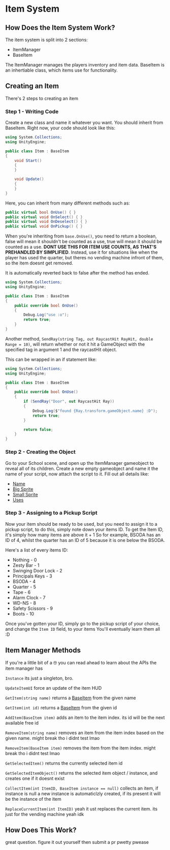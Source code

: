 # Item System

## How Does the Item System Work?
The item system is split into 2 sections:

- ItemManager
- BaseItem

The ItemManager manages the players inventory and item data. 
BaseItem is an inhertiable class, which items use for functionality.

## Creating an Item
There's 2 steps to creating an item
### Step 1 - Writing Code
Create a new class and name it whatever you want. 
You should inherit from BaseItem.
Right now, your code should look like this:
```cs title="Item.cs" hl_lines="4"
using System.Collections;
using UnityEngine;

public class Item : BaseItem
{
    void Start()
    {
    }

    void Update()
    {
    }
}
```

Here, you can inherit from many different methods such as:
```cs
public virtual bool OnUse() { }
public virtual void OnSelect() { }
public virtual void OnDeselect() { }
public virtual void OnPickup() { }
```

When you're inheriting from ```base.OnUse()```, you need to return a boolean, false will mean it shouldn't be counted as a use, true will mean it should be counted as a use. **DONT USE THIS FOR ITEM USE COUNTS, AS THAT'S PREHANDLED BY SIMPLIFIED**. Instead, use it for situations like when the player has used the quarter, but theres no vending machine infront of them, so the item doesnt get removed.

It is automatically reverted back to false after the method has ended.

```cs title="Item_OnUse" hl_lines="6 7 8 9"
using System.Collections;
using UnityEngine;

public class Item : BaseItem
{
    public override bool OnUse()
    {
        Debug.Log("use :o");
        return true;
    }
}
```

Another method, ```SendRay(string Tag, out RaycastHit RayHit, double Range = 10)```, will return whether or not it hit a GameObject with the specified tag in argument 1 and the raycastHit object.

This can be wrapped in an if statement like:
```cs title="Item_SendRayAndDontRemove.cs" hl_lines="8 9 10 11 12 13 14 15"
using System.Collections;
using UnityEngine;

public class Item : BaseItem
{
    public override bool OnUse()
    {
        if (SendRay("Door", out RaycastHit Ray))
        {
            Debug.Log($"found {Ray.transform.gameObject.name} :D");
            return true;
        }

        return false;
    }
}
```

### Step 2 - Creating the Object
Go to your School scene, and open up the ItemManager gameobject to reveal all of its children.
Create a new empty gameobject and name it the name of your script, now attach the script to it.
Fill out all details like:

- [Name](https://github.com/SadColoredMods/Baldi-Simplified-Open-Source-OVERHAULED/blob/main/Assets/Scripts/ItemStuff/BaseItem.cs "what the player will see it called")
- [Big Sprite](https://github.com/SadColoredMods/Baldi-Simplified-Open-Source-OVERHAULED/blob/main/Assets/Scripts/ItemStuff/BaseItem.cs "what item will look like in the world")
- [Small Sprite](https://github.com/SadColoredMods/Baldi-Simplified-Open-Source-OVERHAULED/blob/main/Assets/Scripts/ItemStuff/BaseItem.cs "what item will look like in the HUD")
- [Uses](https://github.com/SadColoredMods/Baldi-Simplified-Open-Source-OVERHAULED/blob/main/Assets/Scripts/ItemStuff/BaseItem.cs "how many times the item can be used")

### Step 3 - Assigning to a Pickup Script
Now your item should be ready to be used, but you need to assign it to a pickup script, to do this, simply note down your items ID.
To get the Item ID, it's simply how many items are above it + 1
So for example, BSODA has an ID of 4, whilst the quarter has an ID of 5 because it is one below the BSODA.

Here's a list of every items ID:

- Nothing - 0
- Zesty Bar - 1
- Swinging Door Lock - 2
- Principals Keys - 3
- BSODA - 4
- Quarter - 5
- Tape - 6
- Alarm Clock - 7
- WD-NS - 8
- Safety Scissors - 9
- Boots - 10

Once you've gotten your ID, simply go to the pickup script of your choice, and change the ```Item ID``` field, to your items
You'll eventually learn them all :D

## Item Manager Methods
If you're a little bit of a 🤓 you can read ahead to learn about the APIs the item manager has

```Instance``` its just a singleton, bro.

```UpdateItemUI``` force an update of the item HUD

```GetItem(string name)``` returns a [BaseItem](https://github.com/SadColoredMods/Baldi-Simplified-Open-Source-OVERHAULED/blob/main/Assets/Scripts/ItemStuff/BaseItem.cs) from the given name

```GetItem(int id)``` returns a [BaseItem](https://github.com/SadColoredMods/Baldi-Simplified-Open-Source-OVERHAULED/blob/main/Assets/Scripts/ItemStuff/BaseItem.cs) from the given id

```AddItem(BaseItem item)``` adds an item to the item index. its id will be the next available free id

```RemoveItem(string name)``` removes an item from the item index based on the given name. might break tho i didnt test lmao

```RemoveItem(BaseItem item)``` removes the item from the item index. might break tho i didnt test lmao

```GetSelectedItem()``` returns the currently selected item id

```GetSelectedItemObject()``` returns the selected item object / instance, and creates one if it doesnt exist

```CollectItem(int ItemID, BaseItem instance == null)``` collects an item, if instance is null a new instance is automaticlzly created, if its present it will be the instance of the item

```ReplaceCurrentItem(int ItemID)``` yeah it ust replaces the current item. its just for the vending machine yeah idk

## How Does This Work?
great question. figure it out yourself then submit a pr pwetty pwease